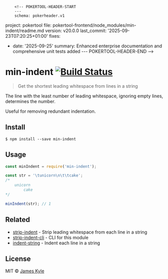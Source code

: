         <!-- POKERTOOL-HEADER-START
        ---
        schema: pokerheader.v1
project: pokertool
file: pokertool-frontend/node_modules/min-indent/readme.md
version: v20.0.0
last_commit: '2025-09-23T07:20:25+01:00'
fixes:
- date: '2025-09-25'
  summary: Enhanced enterprise documentation and comprehensive unit tests added
        ---
        POKERTOOL-HEADER-END -->
# min-indent [![Build Status](https://travis-ci.org/thejameskyle/min-indent.svg?branch=master)](https://travis-ci.org/thejameskyle/min-indent)

> Get the shortest leading whitespace from lines in a string

The line with the least number of leading whitespace, ignoring empty lines, determines the number.

Useful for removing redundant indentation.


## Install

```
$ npm install --save min-indent
```


## Usage

```js
const minIndent = require('min-indent');

const str = '\tunicorn\n\t\tcake';
/*
	unicorn
		cake
*/

minIndent(str); // 1
```


## Related

- [strip-indent](https://github.com/sindresorhus/strip-indent) - Strip leading whitespace from each line in a string
- [strip-indent-cli](https://github.com/sindresorhus/strip-indent-cli) - CLI for this module
- [indent-string](https://github.com/sindresorhus/indent-string) - Indent each line in a string


## License

MIT © [James Kyle](https://thejameskyle.com)
